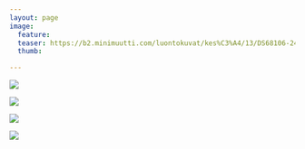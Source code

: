 ```yaml
---
layout: page
image:
  feature:
  teaser: https://b2.minimuutti.com/luontokuvat/kes%C3%A4/13/DS68106-245px.jpg
  thumb:

---
```


![](https://b2.minimuutti.com/luontokuvat/kes%C3%A4/13/DS68106-800px.jpg)

![](https://b2.minimuutti.com/luontokuvat/kes%C3%A4/13/DS68108-800px.jpg)

![](https://b2.minimuutti.com/luontokuvat/kes%C3%A4/13/DS68112-800px.jpg)

![](https://b2.minimuutti.com/luontokuvat/kes%C3%A4/13/DS68120-800px.jpg)
